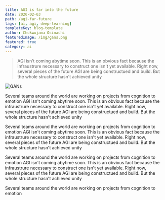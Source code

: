 ```yaml
---
title: AGI is far into the future
date: 2020-02-03
path: /agi-far-future
tags: [ai, agi, deep-learning]
templateKey: blog-template
author: Chukwujama Osinachi
featuredImage: /img/gans.png
featured: true
category: ai
---
```

> AGI isn't coming abytime soon. This is an obvious fact because the infraustrure necessary to construct one isn't yet available. Right now, several pieces of the future AGI are being constructued and build. But the whole structure hasn't achieved unity

![GANs](/img/gans.png)


Several teams around the world are working on projects from cognition to emotion
AGI isn't coming abytime soon. This is an obvious fact because the infraustrure necessary to construct one isn't yet available. Right now, several pieces of the future AGI are being constructued and build. But the whole structure hasn't achieved unity

Several teams around the world are working on projects from cognition to emotion
AGI isn't coming abytime soon. This is an obvious fact because the infraustrure necessary to construct one isn't yet available. Right now, several pieces of the future AGI are being constructued and build. But the whole structure hasn't achieved unity

Several teams around the world are working on projects from cognition to emotion
AGI isn't coming abytime soon. This is an obvious fact because the infraustrure necessary to construct one isn't yet available. Right now, several pieces of the future AGI are being constructued and build. But the whole structure hasn't achieved unity

Several teams around the world are working on projects from cognition to emotion